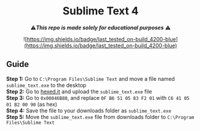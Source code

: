 <div align="center">

# Sublime Text 4
⚠️***This repo is made solely for educational purposes*** ⚠️

![https://img.shields.io/badge/last_tested_on-build_4200-blue](https://img.shields.io/badge/last_tested_on-build_4200-blue)

</div>

## Guide

**Step 1:** Go to `C:\Program Files\Sublime Text` and move a file named `sublime_text.exe` to the desktop <br>
**Step 2:** Go to [hexed.it](https://hexed.it) and upload the `sublime_text.exe` file <br>
**Step 3:** Go to `0x00046B80`, and replace `0F B6 51 05 83 F2 01` with `C6 41 05 01 B2 00 90` (as hex) <br>
**Step 4:** Save the file to your downloads folder as `sublime_text.exe` <br>
**Step 5:** Move the `sublime_text.exe` file from downloads folder to `C:\Program Files\Sublime Text` <br>

